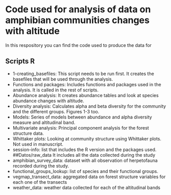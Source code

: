 # Code used for analysis of data on amphibian communities changes with altitude
In this respository you can find the code used to produce the data for
## Scripts R
- 1-creating_basefiles: This script needs to be run first. It creates the basefiles that will be used through the analysis.
- Functions and packages: Includes functions and packages used in the analysis. It is called in the rest of scripts.
- Abundance analysis: It creates abundance tables and look at species abundance changes with altitude.
- Diversity analysis: Calculates alpha and beta diversity for the community and the different groups. Figures 1-3 too.
- Models: Series of models between abundance and alpha diversity measure and altitudinal band.
- Multivariate analysis: Principal component analysis for the forest structure data.
- Whittaker plots: Looking at community structure using Whittaker plots. Not used in manuscript.
- session-info: list that includes the R version and the packages used.
##Datos/raw_data
It includes all the data collected during the study
- amphibian_survey_data: dataset with all observation of herpetofauna recorded during the study.
- functional_groups_lookup: list of species and their functional groups.
- vegmap_transect_data: aggregated data on forest structure variables for each one of the transects
- weather_data: weather data collected for each of the altitudinal bands
